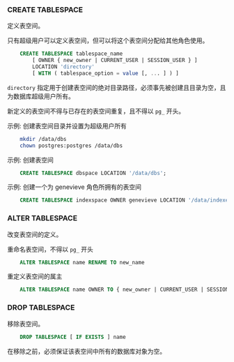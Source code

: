 
### CREATE TABLESPACE

定义表空间。

只有超级用户可以定义表空间，但可以将这个表空间分配给其他角色使用。

```sql
    CREATE TABLESPACE tablespace_name
        [ OWNER { new_owner | CURRENT_USER | SESSION_USER } ]
        LOCATION 'directory'
        [ WITH ( tablespace_option = value [, ... ] ) ]
```
`directory` 指定用于创建表空间的绝对目录路径，必须事先被创建且目录为空，且为数据库超级用户所有。

新定义的表空间不得与已存在的表空间重复，且不得以 `pg_` 开头。


示例: 创建表空间目录并设置为超级用户所有
```sh
    mkdir /data/dbs
    chown postgres:postgres /data/dbs
```

示例: 创建表空间
```sql
    CREATE TABLESPACE dbspace LOCATION '/data/dbs';
```

示例: 创建一个为 genevieve 角色所拥有的表空间
```sql
    CREATE TABLESPACE indexspace OWNER genevieve LOCATION '/data/indexes';
```


### ALTER TABLESPACE

改变表空间的定义。

重命名表空间，不得以 `pg_` 开头
```sql
    ALTER TABLESPACE name RENAME TO new_name
```

重定义表空间的属主
```sql
    ALTER TABLESPACE name OWNER TO { new_owner | CURRENT_USER | SESSION_USER }
```


### DROP TABLESPACE

移除表空间。

```sql
    DROP TABLESPACE [ IF EXISTS ] name
````
在移除之前，必须保证该表空间中所有的数据库对象为空。
